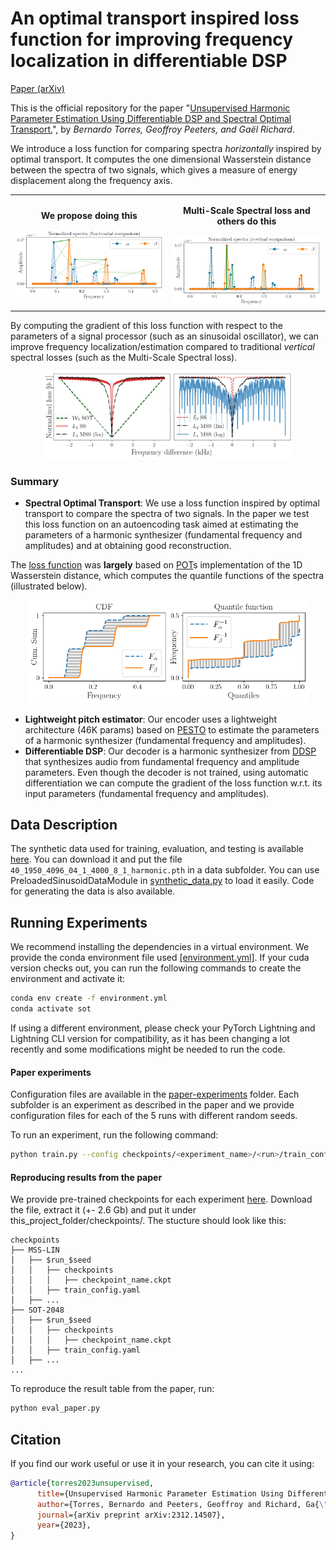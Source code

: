 # An optimal transport inspired loss function for improving frequency localization in differentiable DSP

[Paper (arXiv)](https://arxiv.org/abs/2312.14507)
<!-- [![Paper (arXiv)](https://img.shields.io/badge/arXiv-2312.14507-b31b1b.svg)](https://arxiv.org/abs/2312.14507) -->

This is the official repository for the paper "[Unsupervised Harmonic Parameter Estimation Using Differentiable DSP and Spectral Optimal Transport.](https://arxiv.org/abs/2312.14507)", by *Bernardo Torres, Geoffroy Peeters, and Gaël Richard*.

We introduce a loss function for comparing spectra *horizontally* inspired by optimal transport. It computes the one dimensional Wasserstein distance between the spectra of two signals, which gives a measure of energy displacement along the frequency axis. 

<!-- Place two figures side by side, add a title above each -->
<table>
  <tr>
    <td>
      <p align="center"><b>We propose doing this  <br>                           </b></p>
      <img src="figures/spectra_horizontal_transport_lines.png" width="450" />
    </td>
    <td>
      <p align="center"><b>Multi-Scale Spectral loss and others do this</b></p>
      <img src="figures/spectra_vertical.png" width="450" />
    </td>
  </tr>
</table>





By computing the gradient of this loss function with respect to the parameters of a signal processor (such as an sinusoidal oscillator), we can improve frequency localization/estimation compared to traditional *vertical* spectral losses (such as the Multi-Scale Spectral loss).

<p align="center">
  <img src="figures/losses_sine.png" width="400">
</p>


### Summary
- **Spectral Optimal Transport**: We use a loss function inspired by optimal transport to compare the spectra of two signals.
In the paper we test this loss function on an autoencoding task aimed at estimating the parameters of a harmonic synthesizer (fundamental frequency and amplitudes) and at obtaining good reconstruction.

The [loss function](https://github.com/bernardo-torres/1d-spectral-optimal-transport/blob/4ba751d4cc7b7427ce8a1e7e9ae8320d799deeff/losses.py#L89) was **largely** based on [POT](https://pythonot.github.io/)s implementation of the 1D Wasserstein distance, which computes the quantile functions of the spectra (illustrated below).

<p align="center">
  <img src="figures/quantiles_cdfs.png" width="450">
</p>


- **Lightweight pitch estimator**: Our encoder uses a lightweight architecture (46K params) based on [PESTO](https://github.com/SonyCSLParis/pesto/tree/master) to estimate the parameters of a harmonic synthesizer (fundamental frequency and amplitudes).
- **Differentiable DSP**: Our decoder is a harmonic synthesizer from [DDSP](https://openreview.net/pdf?id=B1x1ma4tDr) that synthesizes audio from fundamental frequency and amplitude parameters. Even though the decoder is not trained, using automatic differentiation we can compute the gradient of the loss function w.r.t. its input parameters (fundamental frequency and amplitudes).

## Data Description
The synthetic data used for training, evaluation, and testing is available [here](https://drive.google.com/file/d/1_aZzEK82Ko7IjXzyTFZqTtglwIbtnrL3/view?usp=sharing). You can download it and put the file `40_1950_4096_04_1_4000_8_1_harmonic.pth` in a data subfolder. You can use PreloadedSinusoidDataModule in [synthetic_data.py](synthetic_data.py) to load it easily. Code for generating the data is also available.

## Running Experiments

We recommend installing the dependencies in a virtual environment. We provide the conda environment file used [[environment.yml]](environment.yml). If your cuda version checks out, you can run the following commands to create the environment and activate it:

```bash
conda env create -f environment.yml
conda activate sot
```

If using a different environment, please check your PyTorch Lightning and Lightning CLI version for compatibility, as it has been changing a lot recently and some modifications might be needed to run the code.

#### Paper experiments

Configuration files are available in the [paper-experiments](paper-experiments) folder. Each subfolder is an experiment as described in the paper and we provide configuration files for each of the 5 runs with different random seeds.

To run an experiment, run the following command:
```bash
python train.py --config checkpoints/<experiment_name>/<run>/train_config.yaml
```

#### Reproducing results from the paper

We provide pre-trained checkpoints for each experiment [here](https://drive.google.com/file/d/1SubWO5kuwZuDcDzYEpBC5H1AXZBD9dLN/view?usp=sharing). Download the file, extract it (+- 2.6 Gb) and put it under this_project_folder/checkpoints/. The stucture should look like this:
```
checkpoints
├── MSS-LIN
│   ├── $run_$seed
│   │   ├── checkpoints
│   │   │   ├── checkpoint_name.ckpt
│   │   ├── train_config.yaml
│   ├── ...
├── SOT-2048
│   ├── $run_$seed
│   │   ├── checkpoints
│   │   │   ├── checkpoint_name.ckpt
│   │   ├── train_config.yaml
│   ├── ...
...
```


To reproduce the result table from the paper, run:
```bash
python eval_paper.py
```



## Citation


If you find our work useful or use it in your research, you can cite it using:

```bibtex
@article{torres2023unsupervised,
      title={Unsupervised Harmonic Parameter Estimation Using Differentiable DSP and Spectral Optimal Transport}, 
      author={Torres, Bernardo and Peeters, Geoffroy and Richard, Ga{\"e}l},
      journal={arXiv preprint arXiv:2312.14507},
      year={2023},
}

```
